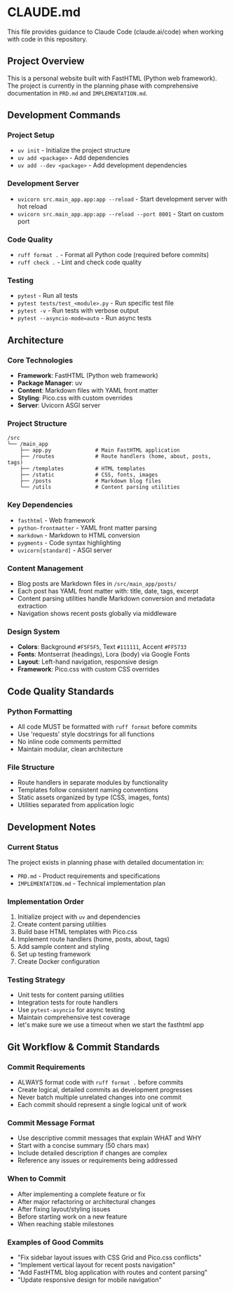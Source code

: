 # CLAUDE.md

This file provides guidance to Claude Code (claude.ai/code) when working with code in this repository.

## Project Overview

This is a personal website built with FastHTML (Python web framework). The project is currently in the planning phase with comprehensive documentation in `PRD.md` and `IMPLEMENTATION.md`.

## Development Commands

### Project Setup
- `uv init` - Initialize the project structure
- `uv add <package>` - Add dependencies
- `uv add --dev <package>` - Add development dependencies

### Development Server
- `uvicorn src.main_app.app:app --reload` - Start development server with hot reload
- `uvicorn src.main_app.app:app --reload --port 8001` - Start on custom port

### Code Quality
- `ruff format .` - Format all Python code (required before commits)
- `ruff check .` - Lint and check code quality

### Testing
- `pytest` - Run all tests
- `pytest tests/test_<module>.py` - Run specific test file
- `pytest -v` - Run tests with verbose output
- `pytest --asyncio-mode=auto` - Run async tests

## Architecture

### Core Technologies
- **Framework**: FastHTML (Python web framework)
- **Package Manager**: uv
- **Content**: Markdown files with YAML front matter
- **Styling**: Pico.css with custom overrides
- **Server**: Uvicorn ASGI server

### Project Structure
```
/src
└── /main_app
    ├── app.py              # Main FastHTML application
    ├── /routes             # Route handlers (home, about, posts, tags)
    ├── /templates          # HTML templates
    ├── /static             # CSS, fonts, images
    ├── /posts              # Markdown blog files
    └── /utils              # Content parsing utilities
```

### Key Dependencies
- `fasthtml` - Web framework
- `python-frontmatter` - YAML front matter parsing
- `markdown` - Markdown to HTML conversion
- `pygments` - Code syntax highlighting
- `uvicorn[standard]` - ASGI server

### Content Management
- Blog posts are Markdown files in `/src/main_app/posts/`
- Each post has YAML front matter with: title, date, tags, excerpt
- Content parsing utilities handle Markdown conversion and metadata extraction
- Navigation shows recent posts globally via middleware

### Design System
- **Colors**: Background `#F5F5F5`, Text `#111111`, Accent `#FF5733`
- **Fonts**: Montserrat (headings), Lora (body) via Google Fonts
- **Layout**: Left-hand navigation, responsive design
- **Framework**: Pico.css with custom CSS overrides

## Code Quality Standards

### Python Formatting
- All code MUST be formatted with `ruff format` before commits
- Use 'requests' style docstrings for all functions
- No inline code comments permitted
- Maintain modular, clean architecture

### File Structure
- Route handlers in separate modules by functionality
- Templates follow consistent naming conventions
- Static assets organized by type (CSS, images, fonts)
- Utilities separated from application logic

## Development Notes

### Current Status
The project exists in planning phase with detailed documentation in:
- `PRD.md` - Product requirements and specifications
- `IMPLEMENTATION.md` - Technical implementation plan

### Implementation Order
1. Initialize project with `uv` and dependencies
2. Create content parsing utilities
3. Build base HTML templates with Pico.css
4. Implement route handlers (home, posts, about, tags)
5. Add sample content and styling
6. Set up testing framework
7. Create Docker configuration

### Testing Strategy
- Unit tests for content parsing utilities
- Integration tests for route handlers
- Use `pytest-asyncio` for async testing
- Maintain comprehensive test coverage
- let's make sure we use a timeout when we start the fasthtml app

## Git Workflow & Commit Standards

### Commit Requirements
- ALWAYS format code with `ruff format .` before commits
- Create logical, detailed commits as development progresses
- Never batch multiple unrelated changes into one commit
- Each commit should represent a single logical unit of work

### Commit Message Format
- Use descriptive commit messages that explain WHAT and WHY
- Start with a concise summary (50 chars max)
- Include detailed description if changes are complex
- Reference any issues or requirements being addressed

### When to Commit
- After implementing a complete feature or fix
- After major refactoring or architectural changes
- After fixing layout/styling issues
- Before starting work on a new feature
- When reaching stable milestones

### Examples of Good Commits
- "Fix sidebar layout issues with CSS Grid and Pico.css conflicts"
- "Implement vertical layout for recent posts navigation"
- "Add FastHTML blog application with routes and content parsing"
- "Update responsive design for mobile navigation"